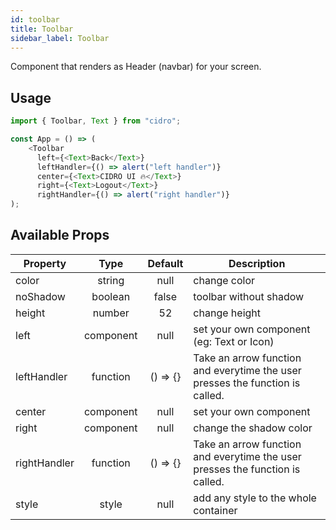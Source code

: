 ```yaml
---
id: toolbar
title: Toolbar
sidebar_label: Toolbar
---
```


Component that renders as Header (navbar) for your screen.

## Usage

```javascript
import { Toolbar, Text } from "cidro";

const App = () => (
    <Toolbar
      left={<Text>Back</Text>}
      leftHandler={() => alert("left handler")}
      center={<Text>CIDRO UI 🔥</Text>}
      right={<Text>Logout</Text>}
      rightHandler={() => alert("right handler")}
);
```

## Available Props

| Property     |   Type    | Default  | Description                                                                   |
| ------------ | :-------: | :------: | ----------------------------------------------------------------------------- |
| color        |  string   |   null   | change color                                                                  |
| noShadow     |  boolean  |  false   | toolbar without shadow                                                        |
| height       |  number   |    52    | change height                                                                 |
| left         | component |   null   | set your own component (eg: Text or Icon)                                     |
| leftHandler  | function  | () => {} | Take an arrow function and everytime the user presses the function is called. |
| center       | component |   null   | set your own component                                                        |
| right        | component |   null   | change the shadow color                                                       |
| rightHandler | function  | () => {} | Take an arrow function and everytime the user presses the function is called. |
| style        |   style   |   null   | add any style to the whole container                                          |
